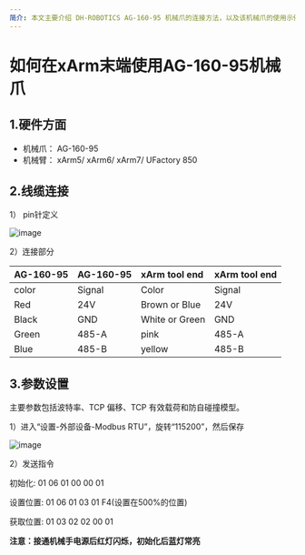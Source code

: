 ```yaml
---
简介: 本文主要介绍 DH-ROBOTICS AG-160-95 机械爪的连接方法，以及该机械爪的使用示例。
---
```


# 如何在xArm末端使用AG-160-95机械爪

## 1.硬件方面
* 机械爪： AG-160-95
* 机械臂： xArm5/ xArm6/ xArm7/ UFactory 850

## 2.线缆连接
1） pin针定义

![image](https://github.com/xArm-Developer/ufactory_docs/blob/main/support_articles/.gitbook/assets/AG-160-95%20gripper.jpg)

2）连接部分

| AG-160-95 | AG-160-95 | xArm tool end  | xArm tool end |
| :-------- | :-------- | :------------- | :------------ |
| color     | Signal    | Color          | Signal        |
| Red       | 24V       | Brown or Blue  | 24V           |
| Black     | GND       | White or Green | GND           |
| Green     | 485-A     | pink           | 485-A         |
| Blue      | 485-B     | yellow         | 485-B         |

## 3.参数设置
主要参数包括波特率、TCP 偏移、TCP 有效载荷和防自碰撞模型。

1）进入“设置-外部设备-Modbus RTU”，旋转“115200”，然后保存

![image](https://github.com/xArm-Developer/ufactory_docs/blob/main/cn/.gitbook/assets/19.png)

2）发送指令

初始化: 01 06 01 00 00 01

设置位置: 01 06 01 03 01 F4(设置在500%的位置)

获取位置: 01 03 02 02 00 01

__注意：接通机械手电源后红灯闪烁，初始化后蓝灯常亮__


